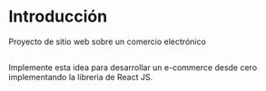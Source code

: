 # Introducción

Proyecto de sitio web sobre un comercio electrónico

##

Implemente esta idea para desarrollar un e-commerce desde cero implementando la libreria de React JS.
